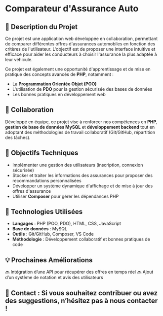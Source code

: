 # Comparateur d'Assurance Auto

## 📌 Description du Projet

Ce projet est une application web développée en collaboration, permettant de comparer différentes offres d'assurances automobiles en fonction des critères de l'utilisateur. L'objectif est de proposer une interface intuitive et efficace pour aider les conducteurs à choisir l'assurance la plus adaptée à leur véhicule.

Ce projet est également une opportunité d'apprentissage et de mise en pratique des concepts avancés de **PHP**, notamment :

- La **Programmation Orientée Objet (POO)**
- L'utilisation de **PDO** pour la gestion sécurisée des bases de données
- Les bonnes pratiques en développement web

## 👥 Collaboration

Développé en équipe, ce projet vise à renforcer nos compétences en **PHP**, **gestion de base de données MySQL** et **développement backend** tout en adoptant des méthodologies de travail collaboratif (Git/GitHub, répartition des tâches).

## 🚀 Objectifs Techniques

- Implémenter une gestion des utilisateurs (inscription, connexion sécurisée)
- Stocker et traiter les informations des assurances pour proposer des recommandations personnalisées
- Développer un système dynamique d'affichage et de mise à jour des offres d'assurance
- Utiliser **Composer** pour gérer les dépendances PHP

## 📂 Technologies Utilisées

- **Langages** : PHP (POO, PDO), HTML, CSS, JavaScript
- **Base de données** : MySQL
- **Outils** : Git/GitHub, Composer, VS Code
- **Méthodologie** : Développement collaboratif et bonnes pratiques de code

## 💡 Prochaines Améliorations

🔜 Intégration d’une API pour récupérer des offres en temps réel
🔜 Ajout d’un système de notation et avis des utilisateurs

## 📩 Contact : Si vous souhaitez contribuer ou avez des suggestions, n’hésitez pas à nous contacter !
